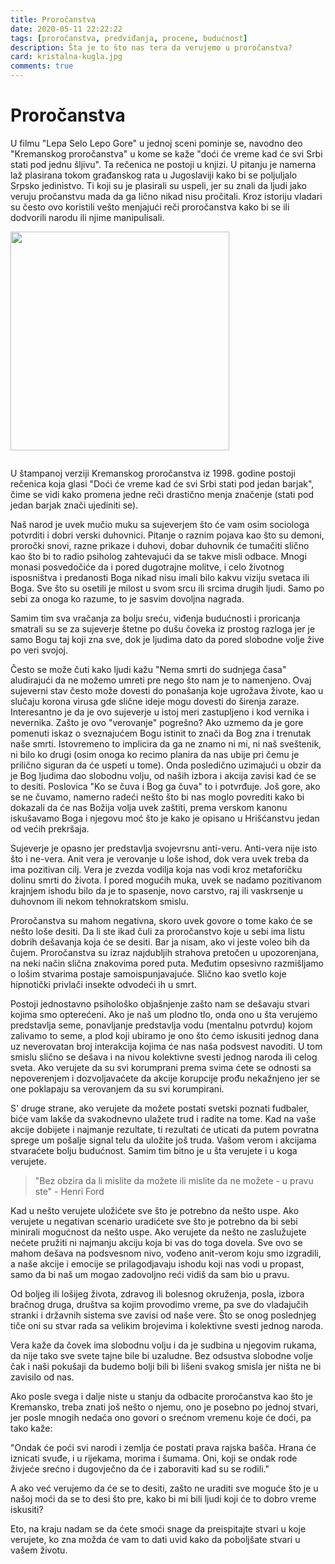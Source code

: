 ```yaml
---
title: Proročanstva
date: 2020-05-11 22:22:22
tags: [proročanstva, predviđanja, procene, budućnost]
description: Šta je to što nas tera da verujemo u proročanstva?
card: kristalna-kugla.jpg
comments: true
---
```

# Proročanstva

U filmu "Lepa Selo Lepo Gore" u jednoj sceni pominje se, navodno deo "Kremanskog proročanstva" u kome se kaže "doći će vreme kad će svi Srbi stati pod jednu šljivu". Ta rečenica ne postoji u knjizi. U pitanju je namerna laž plasirana tokom građanskog rata u Jugoslaviji kako bi se poljuljalo Srpsko jedinistvo. Ti koji su je plasirali su uspeli, jer su znali da ljudi jako veruju pročanstvu mada da ga lično nikad nisu pročitali. Kroz istoriju vladari su često ovo koristili vešto menjajući reči proročanstva kako bi se ili dodvorili narodu ili njime manipulisali.

<img src="/articles/prorocanstva/kremansko.jpg" width="350" title="Kremansko proročanstva" alt="" class="img-mb-14">

U štampanoj verziji Kremanskog proročanstva iz 1998. godine postoji rečenica koja glasi "Doći će vreme kad će svi Srbi stati pod jedan barjak", čime se vidi kako promena jedne reči drastično menja značenje (stati pod jedan barjak znači ujediniti se).

Naš narod je uvek mučio muku sa sujeverjem što će vam osim sociologa potvrditi i dobri verski duhovnici. Pitanje o raznim pojava kao što su demoni, proročki snovi, razne prikaze i duhovi, dobar duhovnik će tumačiti slično kao što bi to radio psiholog zahtevajući da se takve misli odbace. Mnogi monasi posvedočiće da i pored dugotrajne molitve, i celo životnog isposništva i predanosti Boga nikad nisu imali bilo kakvu viziju svetaca ili Boga. Sve što su osetili je milost u svom srcu ili srcima drugih ljudi. Samo po sebi za onoga ko razume, to je sasvim dovoljna nagrada. 

Samim tim sva vračanja za bolju sreću, viđenja budućnosti i proricanja smatrali su se za sujeverje štetne po dušu čoveka iz prostog razloga jer je samo Bogu taj koji zna sve, dok je ljudima dato da pored slobodne volje žive po veri svojoj.

Često se može čuti kako ljudi kažu "Nema smrti do sudnjega časa" aludirajući da ne možemo umreti pre nego što nam je to namenjeno. Ovaj sujeverni stav često može dovesti do ponašanja koje ugrožava živote, kao u slučaju korona virusa gde slične ideje mogu dovesti do širenja zaraze. Interesantno je da je ovo sujeverje u istoj meri zastupljeno i kod vernika i nevernika.
Zašto je ovo "verovanje" pogrešno?
Ako uzmemo da je gore pomenuti iskaz o sveznajućem Bogu istinit to znači da Bog zna i trenutak naše smrti. Istovremeno to implicira da ga ne znamo ni mi, ni naš sveštenik, ni bilo ko drugi (osim onoga ko recimo planira da nas ubije pri čemu je prilično siguran da će uspeti u tome). Onda posledično uzimajući u obzir da je Bog ljudima dao slobodnu volju, od naših izbora i akcija zavisi kad će se to desiti. Poslovica "Ko se čuva i Bog ga čuva" to i potvrđuje. Još gore, ako se ne čuvamo, namerno radeći nešto što bi nas moglo povrediti kako bi dokazali da će nas Božija volja uvek zaštiti, prema verskom kanonu iskušavamo Boga i njegovu moć što je kako je opisano u Hrišćanstvu jedan od većih prekršaja.

Sujeverje je opasno jer predstavlja svojevrsnu anti-veru. Anti-vera nije isto što i ne-vera. Anit vera je verovanje u loše ishod, dok vera uvek treba da ima pozitivan cilj. Vera je zvezda vodilja koja nas vodi kroz metaforičku dolinu smrti do života. I pored mogućih muka, uvek se nadamo pozitivanom krajnjem ishodu bilo da je to spasenje, novo carstvo, raj ili vaskrsenje u duhovnom ili nekom tehnokratskom smislu.

Proročanstva su mahom negativna, skoro uvek govore o tome kako će se nešto loše desiti. Da li ste ikad čuli za proročanstvo koje u sebi ima listu dobrih dešavanja koja će se desiti. Bar ja nisam, ako vi jeste voleo bih da čujem. Proročanstva su izraz najdubljih strahova pretočen u upozorenjana, na neki način slična znakovima pored puta. Međutim opsesivno razmišljamo o lošim stvarima postaje samoispunjavajuće. Slično kao svetlo koje hipnotički privlači insekte odvodeći ih u smrt.

Postoji jednostavno psihološko objašnjenje zašto nam se dešavaju stvari kojima smo opterećeni. Ako je naš um plodno tlo, onda ono u šta verujemo predstavlja seme, ponavljanje predstavlja vodu (mentalnu potvrdu) kojom zalivamo to seme, a plod koji ubiramo je ono što ćemo iskusiti jednog dana uz neverovatan broj interakcija kojima će nas naša podsvest navoditi. U tom smislu slično se dešava i na nivou kolektivne svesti jednog naroda ili celog sveta. Ako verujete da su svi korumprani prema svima ćete se odnosti sa nepoverenjem i dozvoljavaćete da akcije korupcije prođu nekažnjeno jer se one poklapaju sa verovanjem da su svi korumpirani.

S' druge strane, ako verujete da možete postati svetski poznati fudbaler, biće vam lakše da svakodnevno ulažete trud i radite na tome. Kad na vaše akcije dobijete i najmanje rezultate, ti rezultati će uticati da putem povratna sprege um pоšalje signal telu da uložite još truda. Vašom verom i akcijama stvaraćete bolju budućnost. Samim tim bitno je u šta verujete i u koga verujete. 

> "Bez obzira da li mislite da možete ili mislite da ne možete - u pravu ste" - Henri Ford

Kad u nešto verujete uložićete sve što je potrebno da nešto uspe. Ako verujete u negativan scenario uradićete sve što je potrebno da bi sebi minirali mogućnost da nešto uspe. Ako verujete da nešto ne zaslužujete nećete pružiti ni najmanju akciju koja bi vas do toga dovela. Sve ovo se mahom dešava na podsvesnom nivo, vođeno anit-verom koju smo izgradili, a naše akcije i emocije se prilagodjavaju ishodu koji nas vodi u propast, samo da bi naš um mogao zadovoljno reći vidiš da sam bio u pravu.

Od boljeg ili lošijeg života, zdravog ili bolesnog okruženja, posla, izbora bračnog druga, društva sa kojim provodimo vreme, pa sve do vladajučih stranki i državnih sistema sve zavisi od naše vere. Što se onog poslednjeg tiče oni su stvar rada sa velikim brojevima i kolektivne svesti jednog naroda.

Vera kaže da čovek ima slobodnu volju i da je sudbina u njegovim rukama, da nije tako sve svete tajne bile bi uzaludne. Bez odsustva slobodne volje čak i naši pokušaji da budemo bolji bili bi lišeni svakog smisla jer ništa ne bi zavisilo od nas.

Ako posle svega i dalje niste u stanju da odbacite proročanstva kao što je Kremansko, treba znati još nešto o njemu, ono je posebno po jednoj stvari, jer posle mnogih nedaća ono govori o srećnom vremenu koje će doći, pa tako kaže:

"Ondak će poći svi narodi i zemlja će postati prava rajska bašča. Hrana će iznicati svuđe, i u rijekama, morima i šumama. Oni, koji se ondak rode živjeće srećno i dugovječno da će i zaboraviti kad su se rodili."

A ako već verujemo da će se to desiti, zašto ne uraditi sve moguće što je u našoj moći da se to desi što pre, kako bi mi bili ljudi koji će to dobro vreme iskusiti?

Eto, na kraju nadam se da ćete smoći snage da preispitajte stvari u koje verujete, ko zna možda će vam to dati uvid kako da poboljšate stvari u vašem životu.

<style>
    .img-mb-14 { margin-bottom: 14px; }
</style>